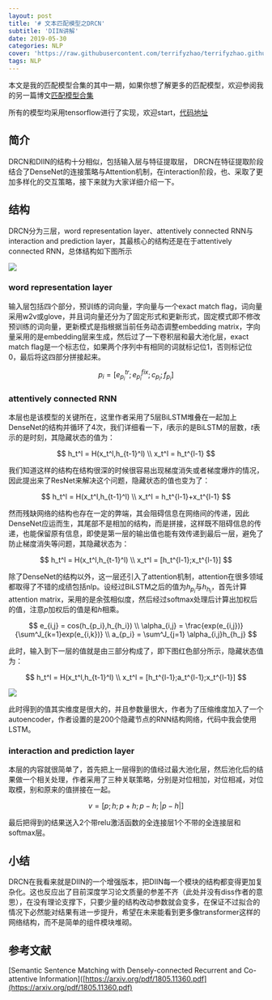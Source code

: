 ```yaml
---
layout: post
title: '# 文本匹配模型之DRCN'
subtitle: 'DIIN讲解'
date: 2019-05-30
categories: NLP
cover: 'https://raw.githubusercontent.com/terrifyzhao/terrifyzhao.github.io/master/assets/img/2019-05-30-%E6%96%87%E6%9C%AC%E5%8C%B9%E9%85%8D%E6%A8%A1%E5%9E%8B%E4%B9%8BDIIN/cover.jpg'
tags: NLP
---
```



本文是我的匹配模型合集的其中一期，如果你想了解更多的匹配模型，欢迎参阅我的另一篇博文[匹配模型合集](https://terrifyzhao.github.io/2019/05/13/%E6%96%87%E6%9C%AC%E5%8C%B9%E9%85%8D%E6%A8%A1%E5%9E%8B%E5%90%88%E9%9B%86.html)

所有的模型均采用tensorflow进行了实现，欢迎start，[代码地址](https://github.com/terrifyzhao/text_matching)

## **简介**
DRCN和DIIN的结构十分相似，包括输入层与特征提取层，  DRCN在特征提取阶段结合了DenseNet的连接策略与Attention机制，在interaction阶段，也、采取了更加多样化的交互策略，接下来就为大家详细介绍一下。

## **结构**
DRCN分为三层，word representation layer、attentively connected RNN与interaction and prediction layer，其最核心的结构还是在于attentively connected RNN，总体结构如下图所示

![](https://raw.githubusercontent.com/terrifyzhao/terrifyzhao.github.io/master/assets/img/2019-06-03-%E6%96%87%E6%9C%AC%E5%8C%B9%E9%85%8D%E6%A8%A1%E5%9E%8B%E4%B9%8BDRCN/pic1.jpg)

### **word representation layer**
输入层包括四个部分，预训练的词向量，字向量与一个exact match flag，词向量采用w2v或glove，并且词向量还分为了固定形式和更新形式，固定模式即不修改预训练的词向量，更新模式是指根据当前任务动态调整embedding matrix，字向量采用的是embedding层来生成，然后过了一下卷积层和最大池化层，exact match flag是一个标志位，如果两个序列中有相同的词就标记位1，否则标记位0，最后将这四部分拼接起来。

$$
p_i = [e_{p_i}^{tr};e_{p_i}^{fix};c_{p_i};f_{p_i}]
$$


### **attentively connected RNN**
本层也是该模型的关键所在，这里作者采用了5层BiLSTM堆叠在一起加上DenseNet的结构并循环了4次，我们详细看一下，$l$表示的是BiLSTM的层数，$t$表示的是时刻，其隐藏状态的值为：

$$
h_t^l = H(x_t^l,h_{t-1}^l) \\
x_t^l = h_t^{l-1}
$$

我们知道这样的结构在结构很深的时候很容易出现梯度消失或者梯度爆炸的情况，因此提出来了ResNet来解决这个问题，隐藏状态的值也变为了：

$$
h_t^l = H(x_t^l,h_{t-1}^l) \\
x_t^l = h_t^{l-1}+x_t^{l-1}
$$

然而残缺网络的结构也存在一定的弊端，其会阻碍信息在网络间的传递，因此DenseNet应运而生，其尾部不是相加的结构，而是拼接，这样既不阻碍信息的传递，也能保留原有信息，即使是第一层的输出值也能有效传递到最后一层，避免了防止梯度消失等问题，其隐藏状态为：

$$
h_t^l = H(x_t^l,h_{t-1}^l) \\
x_t^l = [h_t^{l-1};x_t^{l-1}]
$$

除了DenseNet的结构以外，这一层还引入了attention机制，attention在很多领域都取得了不错的成绩包括nlp。设经过BiLSTM之后的值为$h_{p_i}$与$h_{h_i}$，首先计算attention matrix，采用的是余弦相似度，然后经过softmax处理后计算出加权后的值，注意$p$加权后的值是和$h$相乘。

$$
e_{i,j} = cos(h_{p_i},h_{h_i}) \\
\alpha_{i,j} = \frac{exp(e_{i,j})}{\sum^J_{k=1}exp(e_{i,k})} \\
a_{p_i} = \sum^J_{j=1} \alpha_{i,j}h_{h_j}
$$

此时，输入到下一层的值就是由三部分构成了，即下图红色部分所示，隐藏状态值为：

$$
h_t^l = H(x_t^l,h_{t-1}^l) \\
x_t^l = [h_t^{l-1};a_t^{l-1};x_t^{l-1}]
$$

![](https://raw.githubusercontent.com/terrifyzhao/terrifyzhao.github.io/master/assets/img/2019-06-03-%E6%96%87%E6%9C%AC%E5%8C%B9%E9%85%8D%E6%A8%A1%E5%9E%8B%E4%B9%8BDRCN/pic2.jpg)

此时得到的值其实维度是很大的，并且参数量很大，作者为了压缩维度加入了一个autoencoder，作者设置的是200个隐藏节点的RNN结构网络，代码中我会使用LSTM。

### **interaction and prediction layer**
本层的内容就很简单了，首先把上一层得到的值经过最大池化层，然后池化后的结果做一个相关处理，作者采用了三种关联策略，分别是对位相加，对位相减，对位取模，别和原来的值拼接在一起。

$$
v = [p;h;p+h;p-h;|p-h|]
$$

最后把得到的结果送入2个带relu激活函数的全连接层1个不带的全连接层和softmax层。

## **小结**
DRCN在我看来就是DIIN的一个增强版本，把DIIN每一个模块的结构都变得更加复杂化。这也反应出了目前深度学习论文质量的参差不齐（此处并没有diss作者的意思），在没有理论支撑下，只要少量的结构改动参数就会变多，在保证不过拟合的情况下必然能对结果有进一步提升，希望在未来能看到更多像transformer这样的网络结构，而不是简单的组件模块堆砌。

## **参考文献**
[Semantic Sentence Matching with Densely-connected Recurrent and Co-attentive Information]([https://arxiv.org/pdf/1805.11360.pdf](https://arxiv.org/pdf/1805.11360.pdf)
